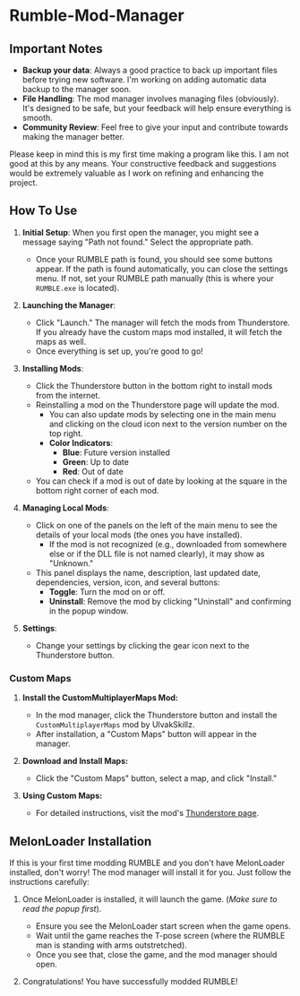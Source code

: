 # Rumble-Mod-Manager

## Important Notes

- **Backup your data**: Always a good practice to back up important files before trying new software. I'm working on adding automatic data backup to the manager soon.
- **File Handling**: The mod manager involves managing files (obviously). It's designed to be safe, but your feedback will help ensure everything is smooth.
- **Community Review**: Feel free to give your input and contribute towards making the manager better.

Please keep in mind this is my first time making a program like this. I am not good at this by any means. Your constructive feedback and suggestions would be extremely valuable as I work on refining and enhancing the project.

## How To Use

1. **Initial Setup**: When you first open the manager, you might see a message saying "Path not found." Select the appropriate path.
   - Once your RUMBLE path is found, you should see some buttons appear. If the path is found automatically, you can close the settings menu. If not, set your RUMBLE path manually (this is where your `RUMBLE.exe` is located).
   
2. **Launching the Manager**:
   - Click "Launch." The manager will fetch the mods from Thunderstore. If you already have the custom maps mod installed, it will fetch the maps as well.
   - Once everything is set up, you're good to go!

3. **Installing Mods**:
   - Click the Thunderstore button in the bottom right to install mods from the internet.
   - Reinstalling a mod on the Thunderstore page will update the mod.
     - You can also update mods by selecting one in the main menu and clicking on the cloud icon next to the version number on the top right.
     - **Color Indicators**:
       - **Blue**: Future version installed
       - **Green**: Up to date
       - **Red**: Out of date
   - You can check if a mod is out of date by looking at the square in the bottom right corner of each mod.

4. **Managing Local Mods**:
   - Click on one of the panels on the left of the main menu to see the details of your local mods (the ones you have installed).
     - If the mod is not recognized (e.g., downloaded from somewhere else or if the DLL file is not named clearly), it may show as "Unknown."
   - This panel displays the name, description, last updated date, dependencies, version, icon, and several buttons:
     - **Toggle**: Turn the mod on or off.
     - **Uninstall**: Remove the mod by clicking "Uninstall" and confirming in the popup window.

5. **Settings**:
   - Change your settings by clicking the gear icon next to the Thunderstore button.
  
### Custom Maps

1. **Install the CustomMultiplayerMaps Mod:**
   - In the mod manager, click the Thunderstore button and install the `CustomMultiplayerMaps` mod by UlvakSkillz.
   - After installation, a "Custom Maps" button will appear in the manager.

2. **Download and Install Maps:**
   - Click the "Custom Maps" button, select a map, and click "Install."

3. **Using Custom Maps:**
   - For detailed instructions, visit the mod's [Thunderstore page](https://thunderstore.io/c/rumble/p/UlvakSkillz/CustomMultiplayerMaps/).

## MelonLoader Installation

If this is your first time modding RUMBLE and you don't have MelonLoader installed, don't worry! The mod manager will install it for you. Just follow the instructions carefully:

1. Once MelonLoader is installed, it will launch the game. (*Make sure to read the popup first*).
   - Ensure you see the MelonLoader start screen when the game opens.
   - Wait until the game reaches the T-pose screen (where the RUMBLE man is standing with arms outstretched).
   - Once you see that, close the game, and the mod manager should open.

2. Congratulations! You have successfully modded RUMBLE!
